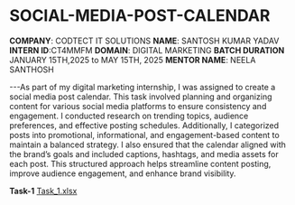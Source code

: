 # SOCIAL-MEDIA-POST-CALENDAR

**COMPANY**: CODTECT IT SOLUTIONS
**NAME**: SANTOSH KUMAR YADAV
**INTERN ID**:CT4MMFM
**DOMAIN**: DIGITAL MARKETING
**BATCH DURATION** JANUARY 15TH,2025 to MAY 15TH, 2025
**MENTOR NAME**: NEELA SANTHOSH

---As part of my digital marketing internship, I was assigned to create a social media post calendar. This task involved planning and organizing content for various social media platforms to ensure consistency and engagement. I conducted research on trending topics, audience preferences, and effective posting schedules. Additionally, I categorized posts into promotional, informational, and engagement-based content to maintain a balanced strategy. I also ensured that the calendar aligned with the brand’s goals and included captions, hashtags, and media assets for each post. This structured approach helps streamline content posting, improve audience engagement, and enhance brand visibility.

**Task-1**
[Task_1.xlsx](https://github.com/user-attachments/files/18967646/Task_1.xlsx)

